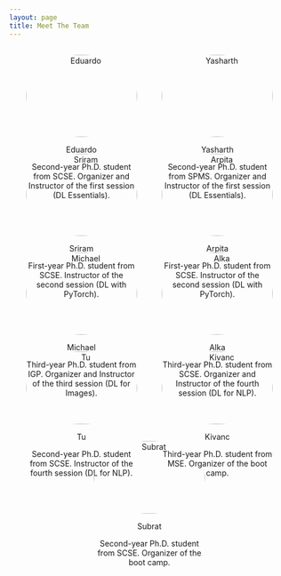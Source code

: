 ```yaml
---
layout: page
title: Meet The Team
---
```


<style>
  .team-container {
    display: flex;
    flex-wrap: wrap;
    justify-content: space-evenly;
  }

  .team-member {
    width: 200px;
    margin: 15px;
    text-align: center;
  }

  .team-member img {
    width: 100%;
    border-radius: 50%;
  }
</style>


<div class="team-container">

  <div class="team-member">
    <img src="{{site.baseurl | prepend: site.url}}public/team_images/eduardo.png" alt="Eduardo">
    <p>Eduardo</p>
    <p>Second-year Ph.D. student from SCSE. Organizer and Instructor of the first session (DL Essentials).</p>
  </div>

  <div class="team-member">
    <img src="{{site.baseurl | prepend: site.url}}public/team_images/yasharth.png" alt="Yasharth">
    <p>Yasharth</p>
    <p>Second-year Ph.D. student from SPMS. Organizer and Instructor of the first session (DL Essentials).</p>
  </div>

  <div class="team-member">
    <img src="{{site.baseurl | prepend: site.url}}public/team_images/sriram.png" alt="Sriram">
    <p>Sriram</p>
    <p>First-year Ph.D. student from SCSE. Instructor of the second session (DL with PyTorch).</p>
  </div>

  <div class="team-member">
    <img src="{{site.baseurl | prepend: site.url}}public/team_images/arpita.jpeg" alt="Arpita">
    <p>Arpita</p>
    <p>First-year Ph.D. student from SCSE. Instructor of the second session (DL with PyTorch).</p>
  </div>

  <div class="team-member">
    <img src="{{site.baseurl | prepend: site.url}}public/team_images/michael.png" alt="Michael">
    <p>Michael</p>
    <p>Third-year Ph.D. student from IGP. Organizer and Instructor of the third session (DL for Images).</p>
  </div>

  <div class="team-member">
    <img src="{{site.baseurl | prepend: site.url}}public/team_images/alka.png" alt="Alka">
    <p>Alka</p>
    <p>Third-year Ph.D. student from SCSE. Organizer and Instructor of the fourth session (DL for NLP).</p>
  </div>

  <div class="team-member">
    <img src="{{site.baseurl | prepend: site.url}}public/team_images/tu.jpeg" alt="Tu">
    <p>Tu</p>
    <p>Second-year Ph.D. student from SCSE. Instructor of the fourth session (DL for NLP).</p>
  </div>

  

  <div class="team-member">
    <img src="{{site.baseurl | prepend: site.url}}public/team_images/kivanc.jpeg" alt="Kivanc">
    <p>Kivanc</p>
    <p>Third-year Ph.D. student from MSE. Organizer of the boot camp.</p>
  </div>

  <div class="team-member">
    <img src="{{site.baseurl | prepend: site.url}}public/team_images/subrat.png" alt="Subrat">
    <p>Subrat</p>
    <p>Second-year Ph.D. student from SCSE. Organizer of the boot camp.</p>
  </div>

  
  

</div>

